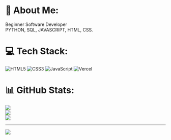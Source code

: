 
# 💫 About Me:
Beginner Software Developer<br> PYTHON, SQL, JAVASCRIPT, HTML, CSS.


# 💻 Tech Stack:
![HTML5](https://img.shields.io/badge/html5-%23E34F26.svg?style=for-the-badge&logo=html5&logoColor=white) ![CSS3](https://img.shields.io/badge/css3-%231572B6.svg?style=for-the-badge&logo=css3&logoColor=white) ![JavaScript](https://img.shields.io/badge/javascript-%23323330.svg?style=for-the-badge&logo=javascript&logoColor=%23F7DF1E) ![Vercel](https://img.shields.io/badge/vercel-%23000000.svg?style=for-the-badge&logo=vercel&logoColor=white)
# 📊 GitHub Stats:
![](https://github-readme-stats.vercel.app/api?username=azevdoDev&theme=monokai&hide_border=false&include_all_commits=false&count_private=false)<br/>
![](https://github-readme-streak-stats.herokuapp.com/?user=4ugustoDev&theme=monokai&hide_border=false)<br/>
![](https://github-readme-stats.vercel.app/api/top-langs/?username=azevdoDev&theme=monokai&hide_border=false&include_all_commits=false&count_private=false&layout=compact)

---
[![](https://visitcount.itsvg.in/api?id=4ugustoDev&icon=0&color=0)](https://visitcount.itsvg.in)

<!-- Proudly created with GPRM ( https://gprm.itsvg.in ) -->

